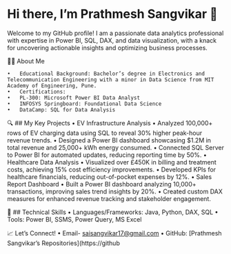 

# Hi there, I’m Prathmesh Sangvikar 👋

Welcome to my GitHub profile! I am a passionate data analytics professional with expertise in Power BI, SQL, DAX, and data visualization, with a knack for uncovering actionable insights and optimizing business processes.

👨‍💻 About Me

	•	Educational Background: Bachelor’s degree in Electronics and Telecommunication Engineering with a minor in Data Science from MIT Academy of Engineering, Pune.
	•	Certifications:
	•	PL-300: Microsoft Power BI Data Analyst
	•	INFOSYS Springboard: Foundational Data Science
	•	DataCamp: SQL for Data Analysis

🔍 ## My Key Projects
	•	EV Infrastructure Analysis
	•	Analyzed 100,000+ rows of EV charging data using SQL to reveal 30% higher peak-hour revenue trends.
	•	Designed a Power BI dashboard showcasing $1.2M in total revenue and 25,000+ kWh energy consumed.
	•	Connected SQL Server to Power BI for automated updates, reducing reporting time by 50%.
	•	Healthcare Data Analysis
	•	Visualized over £450K in billing and treatment costs, achieving 15% cost efficiency improvements.
	•	Developed KPIs for healthcare financials, reducing out-of-pocket expenses by 12%.
	•	Sales Report Dashboard
	•	Built a Power BI dashboard analyzing 10,000+ transactions, improving sales trend insights by 20%.
	•	Created custom DAX measures for enhanced revenue tracking and stakeholder engagement.

🚀 ## Technical Skills
	•	Languages/Frameworks: Java, Python, DAX, SQL
	•	Tools: Power BI, SSMS, Power Query, MS Excel

📈 Let’s Connect!
	• Email- saisangvikar17@gmail.com
	•	GitHub: [Prathmesh Sangvikar’s Repositories](https://github

<!---
prathmesh099/prathmesh099 is a ✨ special ✨ repository because its `README.md` (this file) appears on your GitHub profile.
You can click the Preview link to take a look at your changes.
--->
